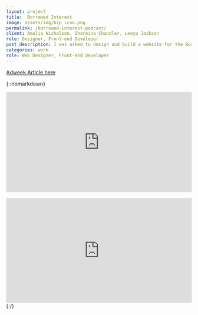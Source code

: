 ```yaml
---
layout: project
title:  Borrowed Interest
image: assets/img/bip_icon.png
permalink: /borrowed-interest-podcast/
client: Amalia Nicholson, Shareina Chandler, Leeya Jackson
role: Designer, Front-end Developer
post_description: I was asked to design and build a website for the Borrowed Interest Podcast. One of their goals was to talk about racial disparity in advertising. They were inspired by the pins on jackets and rage, and wanted something as far from minimal as possible with lots of color and interactivity. I worked closely with the BIP crew to create a bold design system and get this website live.
categories: work
role: Web Designer, Front-end Developer
---
```


[Adweek Article here](https://www.adweek.com/agencies/borrowed-interest-podcast-creates-safe-space-for-minority-women-in-advertising/)

{::nomarkdown}
<div style="padding:53.89% 0 0 0;position:relative;"><iframe src="https://player.vimeo.com/video/284844996?title=0&byline=0&portrait=0" style="position:absolute;top:0;left:0;width:100%;height:100%;" frameborder="0" webkitallowfullscreen mozallowfullscreen allowfullscreen></iframe></div><script src="https://player.vimeo.com/api/player.js"></script>
<br>
<div style="padding:56.25% 0 0 0;position:relative;"><iframe src="https://player.vimeo.com/video/299129287?autoplay=1&loop=1&title=0&byline=0&portrait=0" style="position:absolute;top:0;left:0;width:100%;height:100%;" frameborder="0" webkitallowfullscreen mozallowfullscreen allowfullscreen></iframe></div><script src="https://player.vimeo.com/api/player.js"></script>
{:/}
